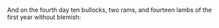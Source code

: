 And on the fourth day ten bullocks, two rams, and fourteen lambs of the first year without blemish:
